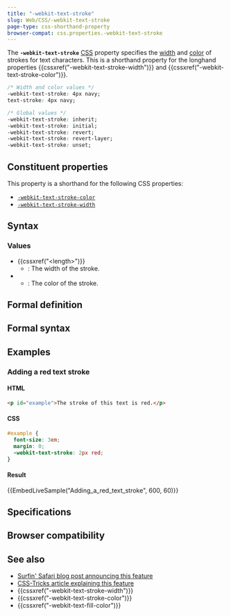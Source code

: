 ```yaml
---
title: "-webkit-text-stroke"
slug: Web/CSS/-webkit-text-stroke
page-type: css-shorthand-property
browser-compat: css.properties.-webkit-text-stroke
---
```




The **`-webkit-text-stroke`** [CSS](/Web/CSS) property specifies the [width](/Web/CSS/length) and [color](/Web/CSS/color_value) of strokes for text characters. This is a shorthand property for the longhand properties {{cssxref("-webkit-text-stroke-width")}} and {{cssxref("-webkit-text-stroke-color")}}.

```css
/* Width and color values */
-webkit-text-stroke: 4px navy;
text-stroke: 4px navy;

/* Global values */
-webkit-text-stroke: inherit;
-webkit-text-stroke: initial;
-webkit-text-stroke: revert;
-webkit-text-stroke: revert-layer;
-webkit-text-stroke: unset;
```

## Constituent properties

This property is a shorthand for the following CSS properties:

- [`-webkit-text-stroke-color`](/Web/CSS/-webkit-text-stroke-color)
- [`-webkit-text-stroke-width`](/Web/CSS/-webkit-text-stroke-width)

## Syntax

### Values

- {{cssxref("&lt;length&gt;")}}
  - : The width of the stroke.
- 
  - : The color of the stroke.

## Formal definition



## Formal syntax



## Examples

### Adding a red text stroke

#### HTML

```html
<p id="example">The stroke of this text is red.</p>
```

#### CSS

```css
#example {
  font-size: 3em;
  margin: 0;
  -webkit-text-stroke: 2px red;
}
```

#### Result

{{EmbedLiveSample("Adding_a_red_text_stroke", 600, 60)}}

## Specifications



## Browser compatibility



## See also

- [Surfin' Safari blog post announcing this feature](https://webkit.org/blog/85/introducing-text-stroke/)
- [CSS-Tricks article explaining this feature](https://css-tricks.com/adding-stroke-to-web-text/)
- {{cssxref("-webkit-text-stroke-width")}}
- {{cssxref("-webkit-text-stroke-color")}}
- {{cssxref("-webkit-text-fill-color")}}
